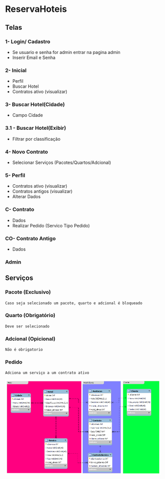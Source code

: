 # ReservaHoteis
## Telas
### 1- Login/ Cadastro
  - Se usuario e senha for admin entrar na pagina admin
  - Inserir Email e Senha

### 2- Inicial
  - Perfil
  - Buscar Hotel
  - Contratos ativo (visualizar)
### 3- Buscar Hotel(Cidade)
  - Campo Cidade
### 3.1 - Buscar Hotel(Exibir)
  - Filtrar por classificação
### 4- Novo Contrato
  - Selecionar Serviços (Pacotes/Quartos/Adcional)
### 5- Perfil
  - Contratos ativo (visualizar)
  - Contratos antigos (visualizar)
  - Alterar Dados
### C- Contrato
  - Dados
  - Realizar Pedido (Servico Tipo Pedido)
### CO- Contrato Antigo
  - Dados
### Admin

## Serviços
  ### Pacote (Exclusivo)
    Caso seja selecionado um pacote, quarto e adcional é bloqueado
  ### Quarto (Obrigatório)
    Deve ser selecionado
  ### Adcional (Opicional)
    Não é obrigatorio
  ### Pedido
    Adciona um serviço a um contrato ativo
![alt text](https://github.com/JoaoSecate/ReservaHoteis/blob/master/DB/ReservaHoteis_DB_Model.png)
